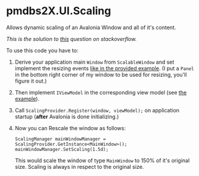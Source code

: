 # pmdbs2X.UI.Scaling
Allows dynamic scaling of an Avalonia Window and all of it's content.

_This is the solution to [this](https://stackoverflow.com/questions/63448372/avalonia-ui-scaling-issues) question on stackoverflow._

To use this code you have to:

 1. Derive your application main `Window` from `ScalableWindow` and set implement the resizing events [like in the provided example](https://github.com/frederik-hoeft/pmdbs2X.UI.Scaling/blob/main/pmdbs2X/UI/Views/MainWindow.axaml.cs).
 (I put a `Panel` in the bottom right corner of my window to be used for resizing, you'll figure it out.)

 2. Then implement `IViewModel` in the corresponding view model (see [the example](https://github.com/frederik-hoeft/pmdbs2X.UI.Scaling/blob/main/pmdbs2X/UI/ViewModels/MainWindowViewModel.cs)).

 3. Call `ScalingProvider.Register(window, viewModel);` on application startup (**after** Avalonia is done initializing.) 
 
 4. Now you can Rescale the window as follows:
    ```
    ScalingManager mainWindowManager = ScalingProvider.GetInstance<MainWindow>();
    mainWindowManager.SetScaling(1.5d);
    ```
    This would scale the window of type `MainWindow` to 150% of it's original size. Scaling is always in respect to the original size.
